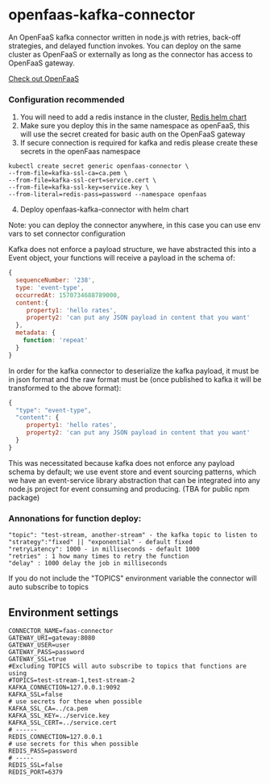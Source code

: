 # openfaas-kafka-connector

An OpenFaaS kafka connector written in node.js with retries, back-off strategies, and delayed function invokes.
You can deploy on the same cluster as OpenFaaS or externally as long as the connector has access to OpenFaaS gateway.

[Check out OpenFaaS](https://www.openfaas.com/)


### Configuration recommended 
1. You will need to add a redis instance in the cluster, [Redis helm chart](https://github.com/helm/charts/tree/master/stable/redis)
2. Make sure you deploy this in the same namespace as openFaaS, this will use the secret created for basic auth on the OpenFaaS gateway
3. If secure connection is required for kafka and redis please create these secrets in the openFaas namespace

```
kubectl create secret generic openfaas-connector \
--from-file=kafka-ssl-ca=ca.pem \
--from-file=kafka-ssl-cert=service.cert \
--from-file=kafka-ssl-key=service.key \ 
--from-literal=redis-pass=password --namespace openfaas
```

4. Deploy openfaas-kafka-connector with helm chart

Note: you can deploy the connector anywhere, in this case you can use env vars to set connector
configuration  

Kafka does not enforce a payload structure, we have abstracted this into a Event object, your functions
will receive a  payload in the schema of: 

```javascript
{ 
  sequenceNumber: '238',
  type: 'event-type',
  occurredAt: 1570734688789000,
  content:{ 
     property1: 'hello rates',
     property2: 'can put any JSON payload in content that you want'
  },
  metadata: { 
    function: 'repeat' 
  } 
}
```
In order for the kafka connector to deserialize the kafka payload, it must be in json format and
the raw format must be (once published to kafka it will be transformed to the above format): 
```javascript
{
  "type": "event-type",
  "content": {
     property1: 'hello rates',
     property2: 'can put any JSON payload in content that you want'
  }
}
```

This was necessitated because kafka does not enforce any payload schema by default; we use 
event store and event sourcing patterns, which we have an event-service library abstraction that can be integrated into any
node.js project for event consuming and producing. (TBA for public npm package)


### Annonations for function deploy: 
```
"topic": "test-stream, another-stream" - the kafka topic to listen to
"strategy":"fixed" || "exponential" - default fixed
"retryLatency": 1000 - in milliseconds - default 1000
"retries" : 1 how many times to retry the function
"delay" : 1000 delay the job in milliseconds
```
If you do not include the "TOPICS" environment variable the connector will auto subscribe to topics 

## Environment  settings
```
CONNECTOR_NAME=faas-connector
GATEWAY_URI=gateway:8080
GATEWAY_USER=user
GATEWAY_PASS=password
GATEWAY_SSL=true
#Excluding TOPICS will auto subscribe to topics that functions are using
#TOPICS=test-stream-1,test-stream-2 
KAFKA_CONNECTION=127.0.0.1:9092
KAFKA_SSL=false
# use secrets for these when possible
KAFKA_SSL_CA=../ca.pem
KAFKA_SSL_KEY=../service.key
KAFKA_SSL_CERT=../service.cert
# ------
REDIS_CONNECTION=127.0.0.1
# use secrets for this when possible
REDIS_PASS=password
# -----
REDIS_SSL=false
REDIS_PORT=6379
```




